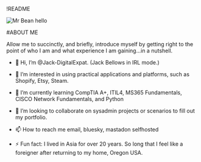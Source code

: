 !README 

<img src="https://images.app.goo.gl/pTkaWHY8aXn8JB8u9" alt="Mr Bean hello">

#ABOUT ME

Allow me to succinctly, and briefly, introduce myself by getting right to the point of who I am and what experience I am gaining...in a nutshell.
- 👋 Hi, I’m @Jack-DigitalExpat. (Jack Bellows in IRL mode.)
- 👀 I’m interested in using practical applications and platforms, such as Shopify, Etsy, Steam.
- 🌱 I’m currently learning CompTIA A+, ITIL4, MS365 Fundamentals, CISCO Network Fundamentals, and Python
- 💞️ I’m looking to collaborate on sysadmin projects or scenarios to fill out my portfolio.
- 📫 How to reach me email, bluesky, mastadon selfhosted

- ⚡ Fun fact: I lived in Asia for over 20 years. So long that I feel like a foreigner after returning to my home, Oregon USA.

<!---
This page is under construction. 
--->
